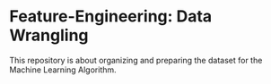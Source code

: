 # Feature-Engineering: Data Wrangling
This repository is about organizing and preparing the dataset for the Machine Learning Algorithm.
